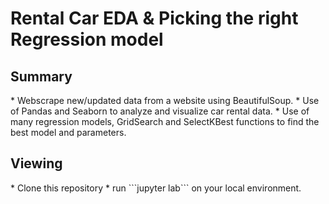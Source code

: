 <h1> Rental Car EDA & Picking the right Regression model </h1>

<h2> Summary </h2> 
* Webscrape new/updated data from a website using BeautifulSoup.
  * Use of Pandas and Seaborn to analyze and visualize car rental data. 
  * Use of many regression models, GridSearch and SelectKBest functions to find the best model and parameters.

<h2> Viewing </h2>
  * Clone this repository
  * run ```jupyter lab``` on your local environment.

